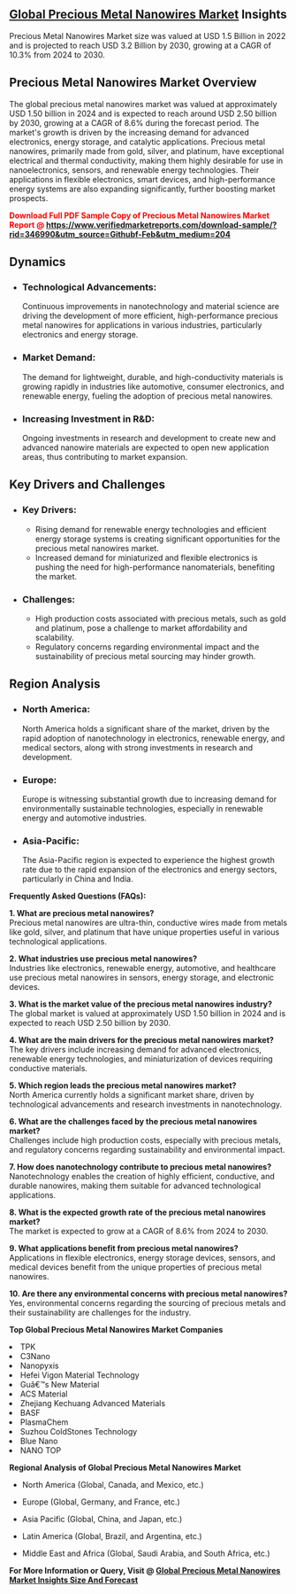 <h2><a href="https://www.verifiedmarketreports.com/download-sample/?rid=346990&amp;utm_source=Githubf&amp;utm_medium=204" target="_blank">Global Precious Metal Nanowires Market</a> Insights</h2><p>Precious Metal Nanowires Market size was valued at USD 1.5 Billion in 2022 and is projected to reach USD 3.2 Billion by 2030, growing at a CAGR of 10.3% from 2024 to 2030.</p><p> <h2>Precious Metal Nanowires Market Overview</h2> <p>The global precious metal nanowires market was valued at approximately USD 1.50 billion in 2024 and is expected to reach around USD 2.50 billion by 2030, growing at a CAGR of 8.6% during the forecast period. The market's growth is driven by the increasing demand for advanced electronics, energy storage, and catalytic applications. Precious metal nanowires, primarily made from gold, silver, and platinum, have exceptional electrical and thermal conductivity, making them highly desirable for use in nanoelectronics, sensors, and renewable energy technologies. Their applications in flexible electronics, smart devices, and high-performance energy systems are also expanding significantly, further boosting market prospects.</p> <p><strong><p><span class=""><span style="color: #ff0000;"><strong>Download Full PDF Sample Copy of Precious Metal Nanowires Market Report</strong> @ </span><a href="https://www.verifiedmarketreports.com/download-sample/?rid=346990&amp;utm_source=Githubf-Feb&amp;utm_medium=204" target="_blank">https://www.verifiedmarketreports.com/download-sample/?rid=346990&amp;utm_source=Githubf-Feb&amp;utm_medium=204</a></span></p></strong></p> <h2>Dynamics</h2> <ul> <li><h3>Technological Advancements:</h3> Continuous improvements in nanotechnology and material science are driving the development of more efficient, high-performance precious metal nanowires for applications in various industries, particularly electronics and energy storage.</li> <li><h3>Market Demand:</h3> The demand for lightweight, durable, and high-conductivity materials is growing rapidly in industries like automotive, consumer electronics, and renewable energy, fueling the adoption of precious metal nanowires.</li> <li><h3>Increasing Investment in R&D:</h3> Ongoing investments in research and development to create new and advanced nanowire materials are expected to open new application areas, thus contributing to market expansion.</li> </ul> <h2>Key Drivers and Challenges</h2> <ul> <li><h3>Key Drivers:</h3> <ul> <li>Rising demand for renewable energy technologies and efficient energy storage systems is creating significant opportunities for the precious metal nanowires market.</li> <li>Increased demand for miniaturized and flexible electronics is pushing the need for high-performance nanomaterials, benefiting the market.</li> </ul> </li> <li><h3>Challenges:</h3> <ul> <li>High production costs associated with precious metals, such as gold and platinum, pose a challenge to market affordability and scalability.</li> <li>Regulatory concerns regarding environmental impact and the sustainability of precious metal sourcing may hinder growth.</li> </ul> </li> </ul> <h2>Region Analysis</h2> <ul> <li><h3>North America:</h3> North America holds a significant share of the market, driven by the rapid adoption of nanotechnology in electronics, renewable energy, and medical sectors, along with strong investments in research and development.</li> <li><h3>Europe:</h3> Europe is witnessing substantial growth due to increasing demand for environmentally sustainable technologies, especially in renewable energy and automotive industries.</li> <li><h3>Asia-Pacific:</h3> The Asia-Pacific region is expected to experience the highest growth rate due to the rapid expansion of the electronics and energy sectors, particularly in China and India.</li> </ul> <p><strong>Frequently Asked Questions (FAQs):</strong></p> <p><strong>1. What are precious metal nanowires?</strong><br>Precious metal nanowires are ultra-thin, conductive wires made from metals like gold, silver, and platinum that have unique properties useful in various technological applications.</p> <p><strong>2. What industries use precious metal nanowires?</strong><br>Industries like electronics, renewable energy, automotive, and healthcare use precious metal nanowires in sensors, energy storage, and electronic devices.</p> <p><strong>3. What is the market value of the precious metal nanowires industry?</strong><br>The global market is valued at approximately USD 1.50 billion in 2024 and is expected to reach USD 2.50 billion by 2030.</p> <p><strong>4. What are the main drivers for the precious metal nanowires market?</strong><br>The key drivers include increasing demand for advanced electronics, renewable energy technologies, and miniaturization of devices requiring conductive materials.</p> <p><strong>5. Which region leads the precious metal nanowires market?</strong><br>North America currently holds a significant market share, driven by technological advancements and research investments in nanotechnology.</p> <p><strong>6. What are the challenges faced by the precious metal nanowires market?</strong><br>Challenges include high production costs, especially with precious metals, and regulatory concerns regarding sustainability and environmental impact.</p> <p><strong>7. How does nanotechnology contribute to precious metal nanowires?</strong><br>Nanotechnology enables the creation of highly efficient, conductive, and durable nanowires, making them suitable for advanced technological applications.</p> <p><strong>8. What is the expected growth rate of the precious metal nanowires market?</strong><br>The market is expected to grow at a CAGR of 8.6% from 2024 to 2030.</p> <p><strong>9. What applications benefit from precious metal nanowires?</strong><br>Applications in flexible electronics, energy storage devices, sensors, and medical devices benefit from the unique properties of precious metal nanowires.</p> <p><strong>10. Are there any environmental concerns with precious metal nanowires?</strong><br>Yes, environmental concerns regarding the sourcing of precious metals and their sustainability are challenges for the industry.</p> </p><p><strong>Top Global Precious Metal Nanowires Market Companies</strong></p><div data-test-id=""><p><li>TPK</li><li> C3Nano</li><li> Nanopyxis</li><li> Hefei Vigon Material Technology</li><li> Guâ€™s New Material</li><li> ACS Material</li><li> Zhejiang Kechuang Advanced Materials</li><li> BASF</li><li> PlasmaChem</li><li> Suzhou ColdStones Technology</li><li> Blue Nano</li><li> NANO TOP</li></p><div><strong>Regional Analysis of&nbsp;Global Precious Metal Nanowires Market</strong></div><ul><li dir="ltr"><p dir="ltr">North America&nbsp;(Global, Canada, and Mexico, etc.)</p></li><li dir="ltr"><p dir="ltr">Europe (Global, Germany, and France, etc.)</p></li><li dir="ltr"><p dir="ltr">Asia Pacific&nbsp;(Global, China, and Japan, etc.)</p></li><li dir="ltr"><p dir="ltr">Latin America&nbsp;(Global, Brazil, and Argentina, etc.)</p></li><li dir="ltr">Middle East and Africa&nbsp;(Global, Saudi Arabia, and South Africa, etc.)</li></ul><p><strong>For More Information or Query, Visit @&nbsp;</strong><strong><a href="https://www.verifiedmarketreports.com/product/precious-metal-nanowires-market/?utm_source=Githubf&amp;utm_medium=204" target="_blank">Global Precious Metal Nanowires Market Insights Size And Forecast</a></strong></p></div>
